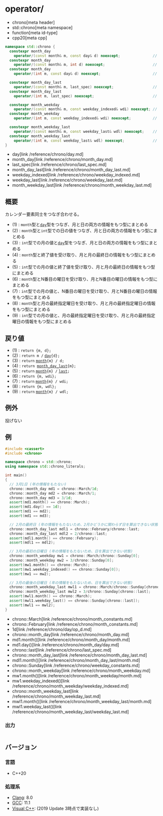 # operator/
* chrono[meta header]
* std::chrono[meta namespace]
* function[meta id-type]
* cpp20[meta cpp]

```cpp
namespace std::chrono {
  constexpr month_day
    operator/(const month& m, const day& d) noexcept;               // (1) C++20
  constexpr month_day
    operator/(const month& m, int d) noexcept;                      // (2) C++20
  constexpr month_day
    operator/(int m, const day& d) noexcept;                        // (3) C++20

  constexpr month_day_last
    operator/(const month& m, last_spec) noexcept;                  // (4) C++20
  constexpr month_day_last
    operator/(int m, last_spec) noexcept;                           // (5) C++20

  constexpr month_weekday
    operator/(const month& m, const weekday_indexed& wdi) noexcept; // (6) C++20
  constexpr month_weekday
    operator/(int m, const weekday_indexed& wdi) noexcept;          // (7) C++20

  constexpr month_weekday_last
    operator/(const month& m, const weekday_last& wdl) noexcept;    // (8) C++20
  constexpr month_weekday_last
    operator/(int m, const weekday_last& wdl) noexcept;             // (9) C++20
}
```
* day[link /reference/chrono/day.md]
* month_day[link /reference/chrono/month_day.md]
* last_spec[link /reference/chrono/last_spec.md]
* month_day_last[link /reference/chrono/month_day_last.md]
* weekday_indexed[link /reference/chrono/weekday_indexed.md]
* weekday_last[link /reference/chrono/weekday_last.md]
* month_weekday_last[link /reference/chrono/month_weekday_last.md]

## 概要
カレンダー要素同士をつなぎ合わせる。

- (1) : `month`型と[`day`](/reference/chrono/day.md)型をつなぎ、月と日の両方の情報をもつ型にまとめる
- (2) : `month`型と`int`型での日の値をつなぎ、月と日の両方の情報をもつ型にまとめる
- (3) : `int`型での月の値と[`day`](/reference/chrono/day.md)型をつなぎ、月と日の両方の情報をもつ型にまとめる
- (4) : `month`型と終了値を受け取り、月と月の最終日の情報をもつ型にまとめる
- (5) : `int`型での月の値と終了値を受け取り、月と月の最終日の情報をもつ型にまとめる
- (6) : `month`型とN番目の曜日を受け取り、月とN番目の曜日の情報をもつ型にまとめる
- (7) : `int`型での月の値と、N番目の曜日を受け取り、月とN番目の曜日の情報をもつ型にまとめる
- (8) : `month`型と月の最終指定曜日を受け取り、月と月の最終指定曜日の情報をもつ型にまとめる
- (9) : `int`型での月の値と、月の最終指定曜日を受け取り、月と月の最終指定曜日の情報をもつ型にまとめる


## 戻り値
- (1) : `return {m, d};`
- (2) : `return m /` [`day`](/reference/chrono/day.md)`{d};`
- (3) : `return` [`month`](/reference/chrono/month.md)`{m} / d;`
- (4) : `return `[`month_day_last`](/reference/chrono/month_day_last.md)`{m};`
- (5) : `return` [`month`](/reference/chrono/month.md)`{m} /` [`last`](/reference/chrono/last_spec.md)`;`
- (6) : `return {m, wdi};`
- (7) : `return` [`month`](/reference/chrono/month.md)`{m} / wdi;`
- (8) : `return {m, wdl};`
- (9) : `return` [`month`](/reference/chrono/month.md)`{m} / wdl;`


## 例外
投げない


## 例
```cpp example
#include <cassert>
#include <chrono>

namespace chrono = std::chrono;
using namespace std::chrono_literals;

int main()
{
  // 3月1日 (年の情報をもたない)
  chrono::month_day md1 = chrono::March/1d;
  chrono::month_day md2 = chrono::March/1;
  chrono::month_day md3 = 3/1d;
  assert(md1.month() == chrono::March);
  assert(md1.day() == 1d);
  assert(md1 == md2);
  assert(md1 == md3);

  // 2月の最終日 (年の情報をもたないため、2月かどうかに関わらず日を算出できない状態)
  chrono::month_day_last mdl1 = chrono::February/chrono::last;
  chrono::month_day_last mdl2 = 2/chrono::last;
  assert(mdl1.month() == chrono::February);
  assert(mdl1 == mdl2);

  // 3月の最初の日曜日 (年の情報をもたないため、日を算出できない状態)
  chrono::month_weekday mw1 = chrono::March/chrono::Sunday[0];
  chrono::month_weekday mw2 = 3/chrono::Sunday[0];
  assert(mw1.month() == chrono::March);
  assert(mw1.weekday_indexed() == chrono::Sunday[0]);
  assert(mw1 == mw2);

  // 3月の最後の日曜日 (年の情報をもたないため、日を算出できない状態)
  chrono::month_weekday_last mwl1 = chrono::March/chrono::Sunday[chrono::last];
  chrono::month_weekday_last mwl2 = 3/chrono::Sunday[chrono::last];
  assert(mwl1.month() == chrono::March);
  assert(mwl1.weekday_last() == chrono::Sunday[chrono::last]);
  assert(mwl1 == mwl2);
}
```
* chrono::March[link /reference/chrono/month_constants.md]
* chrono::February[link /reference/chrono/month_constants.md]
* 1d[link /reference/chrono/day/op_d.md]
* chrono::month_day[link /reference/chrono/month_day.md]
* md1.month()[link /reference/chrono/month_day/month.md]
* md1.day()[link /reference/chrono/month_day/day.md]
* chrono::last[link /reference/chrono/last_spec.md]
* chrono::month_day_last[link /reference/chrono/month_day_last.md]
* mdl1.month()[link /reference/chrono/month_day_last/month.md]
* chrono::Sunday[link /reference/chrono/weekday_constants.md]
* chrono::month_weekday[link /reference/chrono/month_weekday.md]
* mw1.month()[link /reference/chrono/month_weekday/month.md]
* mw1.weekday_indexed()[link /reference/chrono/month_weekday/weekday_indexed.md]
* chrono::month_weekday_last[link /reference/chrono/month_weekday_last.md]
* mwl1.month()[link /reference/chrono/month_weekday_last/month.md]
* mwl1.weekday_last()[link /reference/chrono/month_weekday_last/weekday_last.md]

### 出力
```
```

## バージョン
### 言語
- C++20

### 処理系
- [Clang](/implementation.md#clang): 8.0
- [GCC](/implementation.md#gcc): 11.1
- [Visual C++](/implementation.md#visual_cpp): (2019 Update 3時点で実装なし)
